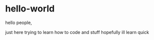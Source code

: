 # hello-world

hello people,

just here trying to learn how to code and stuff
hopefully ill learn quick 
